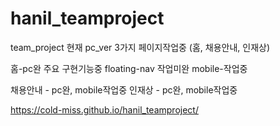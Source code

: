 # hanil_teamproject
team_project
현재 pc_ver 3가지 페이지작업중 (홈, 채용안내, 인재상)

홈-pc완
주요 구현기능중 
floating-nav 작업미완 
mobile-작업중

채용안내 - pc완, mobile작업중
인재상 - pc완, mobile작업중

https://cold-miss.github.io/hanil_teamproject/
